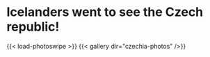 ---
---

# Icelanders went to see the Czech republic!

{{< load-photoswipe >}}
{{< gallery dir="czechia-photos" />}}
